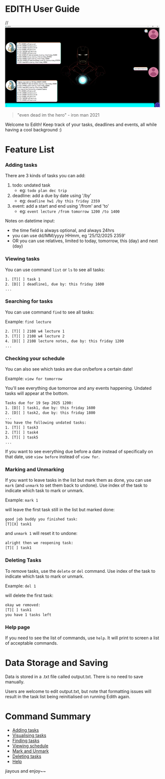 # EDITH User Guide

// ![Product screenshot](Ui.png)

> "even dead im the hero" - iron man 2021

Welcome to Edith! Keep track of your tasks, deadlines and events, all while having a cool background :)

# Feature List

### Adding tasks

There are 3 kinds of tasks you can add:
1. todo: undated task
      - eg: `todo plan dec trip`
2. deadline: add a due by date using '/by'
   - eg: `deadline hw1 /by this friday 2359`
3. event: add a start and end using '/from' and 'to'
   - eg: `event lecture /from tomorrow 1200 /to 1400`

Notes on datetime input:
- the time field is always optional, and always 24hrs
- you can use dd/MM/yyyy HHmm, eg '25/12/2025 2359'
- OR you can use relatives, limited to today, tomorrow, this (day) and next (day)

### Viewing tasks

You can use command `list` or `ls` to see all tasks:
```
1. [T][ ] task 1
2. [D][ ] deadline1, due by: this friday 1600
...
```

### Searching for tasks
You can use command `find` to see all tasks:

Example: `find lecture`
```
2. [T][ ] 2108 w4 lecture 1
3. [T][ ] 2108 w4 lecture 2
4. [D][ ] 2108 lecture notes, due by: this friday 1200
...
```

### Checking your schedule

You can also see which tasks are due on/before a certain date!

Example: `view for tomorrow`

You'll see everything due tomorrow and any events happening. Undated tasks will appear at the bottom.

```
Tasks due for 19 Sep 2025 1200:
1. [D][ ] task1, due by: this friday 1600
2. [D][ ] task2, due by: this friday 1800
...
You have the following undated tasks:
1. [T][ ] task3
2. [T][ ] task4
3. [T][ ] task5
...
```

If you want to see everything due before a date instead of specifically on that date, use `view before` instead of `view for`. 

### Marking and Unmarking

If you want to leave tasks in the list but mark them as done, you can use `mark` (and `unmark` to set them back to undone). 
Use index of the task to indicate which task to mark or unmark.

Example: `mark 1`

will leave the first task still in the list but marked done:

```
good job buddy you finished task:
[T][X] task1
```
and `unmark 1` will reset it to undone:
```
alright then we reopening task:
[T][ ] task1
```

### Deleting Tasks

To remove tasks, use the `delete` or `del` command. Use index of the task to indicate which task to mark or unmark.

Example: `del 1`

will delete the first task:

```
okay we removed:
[T][ ] task1
you have 1 tasks left
```

### Help page

If you need to see the list of commands, use `help`. It will print to screen a list of acceptable commands.

# Data Storage and Saving

Data is stored in a .txt file called output.txt. There is no need
to save manually.

Users are welcome to edit output.txt, but note that formatting issues
will result in the task list being reinitialised on running
Edith again.

# Command Summary
- [Adding tasks](#adding-tasks)
- [Visualising tasks](#viewing-tasks)
- [Finding tasks](#searching-for-tasks)
- [Viewing schedule](#checking-your-schedule)
- [Mark and Unmark](#marking-and-unmarking)
- [Deleting tasks](#deleting-tasks)
- [Help](#deleting-tasks)


jiayous and enjoy~~